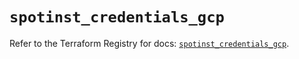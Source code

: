 # `spotinst_credentials_gcp`

Refer to the Terraform Registry for docs: [`spotinst_credentials_gcp`](https://registry.terraform.io/providers/spotinst/spotinst/1.192.0/docs/resources/credentials_gcp).
